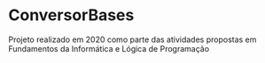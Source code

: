 # ConversorBases
Projeto realizado em 2020 como parte das atividades propostas em Fundamentos da Informática e Lógica de Programação
